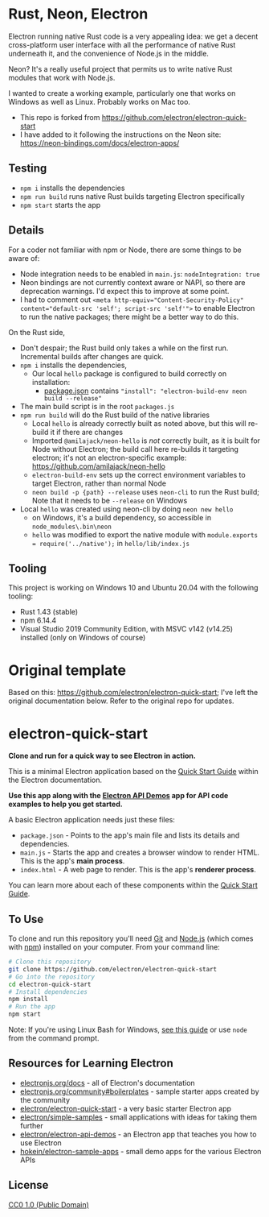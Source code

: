 # Rust, Neon, Electron

Electron running native Rust code is a very appealing idea: we get a decent cross-platform user interface with all the performance of native Rust underneath it, and the convenience of Node.js in the middle.

Neon? It's a really useful project that permits us to write native Rust modules that work with Node.js. 

I wanted to create a working example, particularly one that works on Windows as well as Linux. Probably works on Mac too.

* This repo is forked from https://github.com/electron/electron-quick-start
* I have added to it following the instructions on the Neon site: https://neon-bindings.com/docs/electron-apps/

## Testing

* `npm i` installs the dependencies
* `npm run build` runs native Rust builds targeting Electron specifically
* `npm start` starts the app

## Details

For a coder not familiar with npm or Node, there are some things to be aware of: 

* Node integration needs to be enabled in `main.js`: `nodeIntegration: true`
* Neon bindings are not currently context aware or NAPI, so there are deprecation warnings. I'd expect this to improve at some point. 
* I had to comment out `<meta http-equiv="Content-Security-Policy" content="default-src 'self'; script-src 'self'">` to enable Electron to run the native packages; there might be a better way to do this.

On the Rust side, 

* Don't despair; the Rust build only takes a while on the first run. Incremental builds after changes are quick.
* `npm i` installs the dependencies, 
    * Our local `hello` package is configured to build correctly on installation:
        * [package.json](hello/package.json) contains `"install": "electron-build-env neon build --release"` 
* The main build script is in the root `packages.js`
* `npm run build` will do the Rust build of the native libraries
    * Local `hello` is already correctly built as noted above, but this will re-build it if there are changes
    * Imported `@amilajack/neon-hello` is *not* correctly built, as it is built for Node without Electron; the build call here re-builds it targeting electron; it's not an electron-specific example: https://github.com/amilajack/neon-hello
    * `electron-build-env` sets up the correct environment variables to target Electron, rather than normal Node
    * `neon build -p {path} --release` uses `neon-cli` to run the Rust build; Note that it needs to be `--release` on Windows
* Local `hello` was created using neon-cli by doing `neon new hello`
    * on Windows, it's a build dependency, so accessible in `node_modules\.bin\neon` 
    * `hello` was modified to export the native module with `module.exports = require('../native');` in `hello/lib/index.js`

## Tooling

This project is working on Windows 10 and Ubuntu 20.04 with the following tooling:

* Rust 1.43 (stable)
* npm 6.14.4
* Visual Studio 2019 Community Edition, with MSVC v142 (v14.25) installed (only on Windows of course)

# Original template

Based on this: https://github.com/electron/electron-quick-start; I've left the original documentation below. Refer to the original repo for updates.

# electron-quick-start

**Clone and run for a quick way to see Electron in action.**

This is a minimal Electron application based on the [Quick Start Guide](https://electronjs.org/docs/tutorial/quick-start) within the Electron documentation.

**Use this app along with the [Electron API Demos](https://electronjs.org/#get-started) app for API code examples to help you get started.**

A basic Electron application needs just these files:

- `package.json` - Points to the app's main file and lists its details and dependencies.
- `main.js` - Starts the app and creates a browser window to render HTML. This is the app's **main process**.
- `index.html` - A web page to render. This is the app's **renderer process**.

You can learn more about each of these components within the [Quick Start Guide](https://electronjs.org/docs/tutorial/quick-start).

## To Use

To clone and run this repository you'll need [Git](https://git-scm.com) and [Node.js](https://nodejs.org/en/download/) (which comes with [npm](http://npmjs.com)) installed on your computer. From your command line:

```bash
# Clone this repository
git clone https://github.com/electron/electron-quick-start
# Go into the repository
cd electron-quick-start
# Install dependencies
npm install
# Run the app
npm start
```

Note: If you're using Linux Bash for Windows, [see this guide](https://www.howtogeek.com/261575/how-to-run-graphical-linux-desktop-applications-from-windows-10s-bash-shell/) or use `node` from the command prompt.

## Resources for Learning Electron

- [electronjs.org/docs](https://electronjs.org/docs) - all of Electron's documentation
- [electronjs.org/community#boilerplates](https://electronjs.org/community#boilerplates) - sample starter apps created by the community
- [electron/electron-quick-start](https://github.com/electron/electron-quick-start) - a very basic starter Electron app
- [electron/simple-samples](https://github.com/electron/simple-samples) - small applications with ideas for taking them further
- [electron/electron-api-demos](https://github.com/electron/electron-api-demos) - an Electron app that teaches you how to use Electron
- [hokein/electron-sample-apps](https://github.com/hokein/electron-sample-apps) - small demo apps for the various Electron APIs

## License

[CC0 1.0 (Public Domain)](LICENSE.md)
